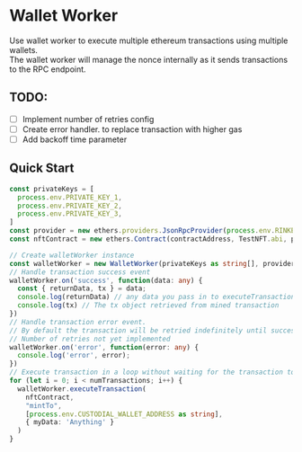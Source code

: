 # Wallet Worker
Use wallet worker to execute multiple ethereum transactions using multiple wallets.  
The wallet worker will manage the nonce internally as it sends transactions to the RPC endpoint.  

## TODO:
- [ ] Implement number of retries config
- [ ] Create error handler. to replace transaction with higher gas
- [ ] Add backoff time parameter

## Quick Start
```typescript
const privateKeys = [
  process.env.PRIVATE_KEY_1,
  process.env.PRIVATE_KEY_2,
  process.env.PRIVATE_KEY_3,
]
const provider = new ethers.providers.JsonRpcProvider(process.env.RINKEBY_URL);
const nftContract = new ethers.Contract(contractAddress, TestNFT.abi, provider);

// Create walletWorker instance
const walletWorker = new WalletWorker(privateKeys as string[], provider);
// Handle transaction success event
walletWorker.on('success', function(data: any) {
  const { returnData, tx } = data;
  console.log(returnData) // any data you pass in to executeTransaction function. see below
  console.log(tx) // The tx object retrieved from mined transaction
})
// Handle transaction error event.
// By default the transaction will be retried indefinitely until successful
// Number of retries not yet implemented
walletWorker.on('error', function(error: any) {
  console.log('error', error);
})
// Execute transaction in a loop without waiting for the transaction to be mined
for (let i = 0; i < numTransactions; i++) {
  walletWorker.executeTransaction(
    nftContract,
    "mintTo",
    [process.env.CUSTODIAL_WALLET_ADDRESS as string],
    { myData: 'Anything' }
  ) 
}
```